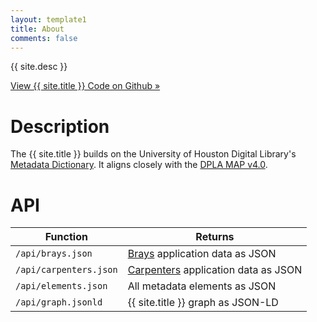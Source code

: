 ```yaml
---
layout: template1
title: About
comments: false
---
```


<div class="jumbotron">
    <p>{{ site.desc }}</p>
    <p><a class="btn btn-lg btn-primary" href="https://github.com/uhlibraries-digital/bcdams-map" role="button">View {{ site.title }} Code on Github &raquo;</a></p>
</div>

# Description

The {{ site.title }} builds on the University of Houston Digital Library's [Metadata Dictionary](http://digital.lib.uh.edu/about/metadata). It aligns closely with the [DPLA MAP v4.0](https://dp.la/info/wp-content/uploads/2015/03/MAPv4.pdf).

# API

| Function                          | Returns |
| --------------------------------- | ------- |
| ```/api/brays.json```             | [Brays](https://github.com/uhlibraries-digital/brays) application data as JSON |
| ```/api/carpenters.json```        | [Carpenters](https://github.com/uhlibraries-digital/carpenters) application data as JSON |
| ```/api/elements.json```          | All metadata elements as JSON |
| ```/api/graph.jsonld```           | {{ site.title }} graph as JSON-LD |
<br>
